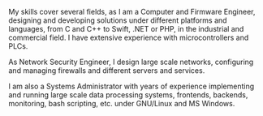 My skills cover several fields, as I am a Computer and Firmware Engineer, designing and developing solutions under different platforms and languages, from C and C++ to Swift, .NET or PHP, in the industrial and commercial field. I have extensive experience with microcontrollers and PLCs.

As Network Security Engineer, I design large scale networks, configuring and managing firewalls and different servers and services.

I am also a Systems Administrator with years of experience implementing and running large scale data processing systems, frontends, backends, monitoring, bash scripting, etc. under GNU/Linux and MS Windows.
